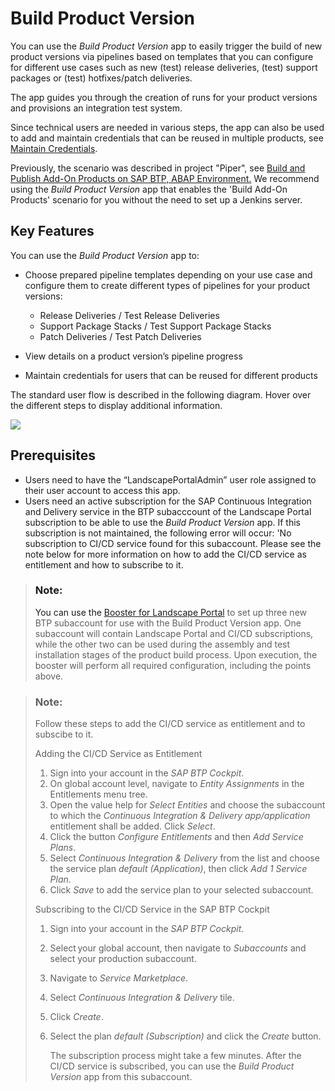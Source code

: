 <!-- loio8120bf6d9eed465684d205ec48623490 -->

# Build Product Version

You can use the *Build Product Version* app to easily trigger the build of new product versions via pipelines based on templates that you can configure for different use cases such as new \(test\) release deliveries, \(test\) support packages or \(test\) hotfixes/patch deliveries.

The app guides you through the creation of runs for your product versions and provisions an integration test system.

Since technical users are needed in various steps, the app can also be used to add and maintain credentials that can be reused in multiple products, see [Maintain Credentials](maintain-credentials-67b5aee.md).

Previously, the scenario was described in project "Piper", see [Build and Publish Add-On Products on SAP BTP, ABAP Environment.](https://www.project-piper.io/scenarios/abapEnvironmentAddons/) We recommend using the *Build Product Version* app that enables the 'Build Add-On Products' scenario for you without the need to set up a Jenkins server.



<a name="loio8120bf6d9eed465684d205ec48623490__section_ird_tn5_ktb"/>

## Key Features

You can use the *Build Product Version* app to:

-   Choose prepared pipeline templates depending on your use case and configure them to create different types of pipelines for your product versions:
    -   Release Deliveries / Test Release Deliveries
    -   Support Package Stacks / Test Support Package Stacks
    -   Patch Deliveries / Test Patch Deliveries

-   View details on a product version’s pipeline progress
-   Maintain credentials for users that can be reused for different products



The standard user flow is described in the following diagram. Hover over the different steps to display additional information.

![](images/Map_BPV_6d3c880.png)



<a name="loio8120bf6d9eed465684d205ec48623490__section_umt_xqz_1tb"/>

## Prerequisites

-   Users need to have the “LandscapePortalAdmin” user role assigned to their user account to access this app.
-   Users need an active subscription for the SAP Continuous Integration and Delivery service in the BTP subacccount of the Landscape Portal subscription to be able to use the *Build Product Version* app. If this subscription is not maintained, the following error will occur: 'No subscription to CI/CD service found for this subaccount. Please see the note below for more information on how to add the CI/CD service as entitlement and how to subscribe to it.

> ### Note:  
> You can use the [Booster for Landscape Portal](prepare-4338854.md#loio8d34e0f80489468088a99202a7fb4a60) to set up three new BTP subaccount for use with the Build Product Version app. One subaccount will contain Landscape Portal and CI/CD subscriptions, while the other two can be used during the assembly and test installation stages of the product build process. Upon execution, the booster will perform all required configuration, including the points above.

> ### Note:  
> Follow these steps to add the CI/CD service as entitlement and to subscibe to it.
> 
> Adding the CI/CD Service as Entitlement
> 
> 1.  Sign into your account in the *SAP BTP Cockpit*.
> 2.  On global account level, navigate to *Entity Assignments* in the Entitlements menu tree.
> 3.  Open the value help for *Select Entities* and choose the subaccount to which the *Continuous Integration & Delivery app/application* entitlement shall be added. Click *Select*.
> 4.  Click the button *Configure Entitlements* and then *Add Service Plans*.
> 5.  Select *Continuous Integration & Delivery* from the list and choose the service plan *default \(Application\)*, then click *Add 1 Service Plan*.
> 6.  Click *Save* to add the service plan to your selected subaccount.
> 
> Subscribing to the CI/CD Service in the SAP BTP Cockpit
> 
> 1.  Sign into your account in the *SAP BTP Cockpit*.
> 2.  Select your global account, then navigate to *Subaccounts* and select your production subaccount.
> 3.  Navigate to *Service Marketplace*.
> 4.  Select *Continuous Integration & Delivery* tile.
> 5.  Click *Create*.
> 6.  Select the plan *default \(Subscription\)* and click the *Create* button.
> 
>     The subscription process might take a few minutes. After the CI/CD service is subscribed, you can use the *Build Product Version* app from this subaccount.

